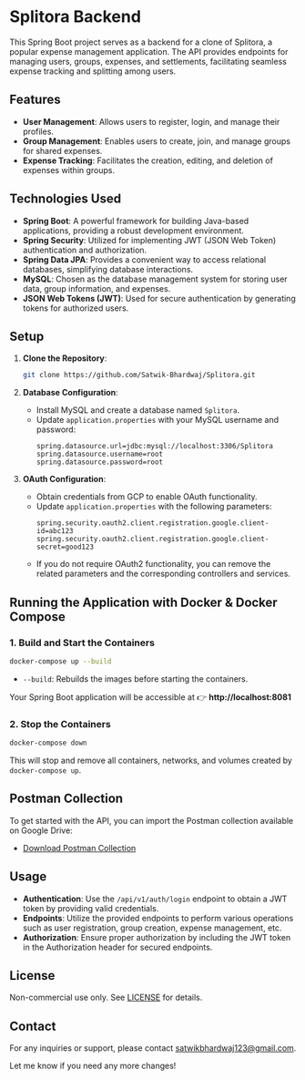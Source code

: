 # Splitora Backend

This Spring Boot project serves as a backend for a clone of Splitora, a popular expense management application. The API provides endpoints for managing users, groups, expenses, and settlements, facilitating seamless expense tracking and splitting among users.

## Features

- **User Management**: Allows users to register, login, and manage their profiles.
- **Group Management**: Enables users to create, join, and manage groups for shared expenses.
- **Expense Tracking**: Facilitates the creation, editing, and deletion of expenses within groups.

## Technologies Used

- **Spring Boot**: A powerful framework for building Java-based applications, providing a robust development environment.
- **Spring Security**: Utilized for implementing JWT (JSON Web Token) authentication and authorization.
- **Spring Data JPA**: Provides a convenient way to access relational databases, simplifying database interactions.
- **MySQL**: Chosen as the database management system for storing user data, group information, and expenses.
- **JSON Web Tokens (JWT)**: Used for secure authentication by generating tokens for authorized users.

## Setup

1. **Clone the Repository**:
   ```bash
   git clone https://github.com/Satwik-Bhardwaj/Splitora.git
   ```

2. **Database Configuration**:
   - Install MySQL and create a database named `Splitora`.
   - Update `application.properties` with your MySQL username and password:
     ```properties
     spring.datasource.url=jdbc:mysql://localhost:3306/Splitora
     spring.datasource.username=root
     spring.datasource.password=root
     ```

3. **OAuth Configuration**:
   - Obtain credentials from GCP to enable OAuth functionality.
   - Update `application.properties` with the following parameters:
     ```properties
     spring.security.oauth2.client.registration.google.client-id=abc123
     spring.security.oauth2.client.registration.google.client-secret=good123
     ```
   - If you do not require OAuth2 functionality, you can remove the related parameters and the corresponding controllers and services.

## Running the Application with Docker & Docker Compose
### 1. **Build and Start the Containers**
```bash
docker-compose up --build
```
- `--build`: Rebuilds the images before starting the containers.

Your Spring Boot application will be accessible at 👉 **http://localhost:8081**

### 2️. **Stop the Containers**
```bash
docker-compose down
```
This will stop and remove all containers, networks, and volumes created by `docker-compose up`.

## Postman Collection
To get started with the API, you can import the Postman collection available on Google Drive:

- [Download Postman Collection](https://drive.google.com/drive/folders/16UrPH-6y-bDP8b_OESNg9r12mApprNZX?usp=sharing)

## Usage

- **Authentication**: Use the `/api/v1/auth/login` endpoint to obtain a JWT token by providing valid credentials.
- **Endpoints**: Utilize the provided endpoints to perform various operations such as user registration, group creation, expense management, etc.
- **Authorization**: Ensure proper authorization by including the JWT token in the Authorization header for secured endpoints.

## License
Non-commercial use only. See [LICENSE](./LICENSE) for details.

## Contact

For any inquiries or support, please contact satwikbhardwaj123@gmail.com.

Let me know if you need any more changes!

